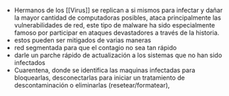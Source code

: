 - Hermanos de los [[Virus]] se replican a si mismos para infectar y dañar la mayor cantidad de computadoras posibles, ataca principalmente las vulnerabilidades de red, este tipo de malware ha sido especialmente famoso por participar en ataques devastadores a través de la historia.
- estos pueden ser mitigados de varias maneras
- red segmentada para que el contagio no sea tan rápido
- darle un parche rápido de actualización a los sistemas que no han sido infectados
- Cuarentena, donde se identifica las maquinas infectadas para bloquearlas, desconectarlas para iniciar un tratamiento de descontaminación o eliminarlas (resetear/formatear),
